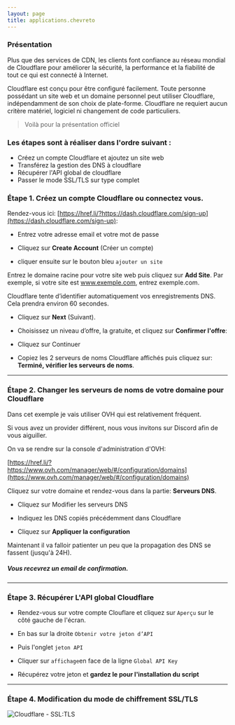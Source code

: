 ```yaml
---
layout: page
title: applications.chevreto
---
```

### Présentation
Plus que des services de CDN, les clients font confiance au réseau mondial de Cloudflare pour améliorer la sécurité, la performance et la fiabilité de tout ce qui est connecté à Internet.

Cloudflare est conçu pour être configuré facilement. Toute personne possédant un site web et un domaine personnel peut utiliser Cloudflare, indépendamment de son choix de plate-forme. Cloudflare ne requiert aucun critère matériel, logiciel ni changement de code particuliers.

> Voilà pour la présentation officiel

### Les étapes sont à réaliser dans l'ordre suivant :
* Créez un compte Cloudflare et ajoutez un site web
* Transférez la gestion des DNS à cloudflare
* Récupérer l'API global de cloudflare
* Passer le mode SSL/TLS sur type complet

### Étape 1. Créez un compte Cloudflare ou connectez vous.

Rendez-vous ici: [https://href.li/?https://dash.cloudflare.com/sign-up](https://dash.cloudflare.com/sign-up):

- Entrez votre adresse email et votre mot de passe

- Cliquez sur **Create Account** (Créer un compte)

- cliquer ensuite sur le bouton bleu ``ajouter un site``


Entrez le domaine racine pour votre site web puis cliquez sur **Add Site**. Par exemple, si votre site est www.exemple.com, entrez exemple.com.

Cloudflare tente d’identifier automatiquement vos enregistrements DNS. Cela prendra environ 60 secondes.

- Cliquez sur **Next** (Suivant).

- Choisissez un niveau d’offre, la gratuite, et cliquez sur **Confirmer l'offre**:

- Cliquez sur Continuer

- Copiez les 2 serveurs de noms Cloudflare affichés puis cliquez sur: **Terminé, vérifier les serveurs de noms**.

***

### Étape 2. Changer les serveurs de noms de votre domaine pour Cloudflare 

Dans cet exemple je vais utiliser OVH qui est relativement fréquent. 

Si vous avez un provider différent, nous vous invitons sur Discord afin de vous aiguiller.

On va se rendre sur la console d'administration d'OVH:

[https://href.li/?https://www.ovh.com/manager/web/#/configuration/domains](https://www.ovh.com/manager/web/#/configuration/domains)

Cliquez sur votre domaine et rendez-vous dans la partie: **Serveurs DNS**.

- Cliquez sur Modifier les serveurs DNS
- Indiquez les DNS copiés précédemment dans Cloudflare

- Cliquez sur **Appliquer la configuration** 

Maintenant il va falloir patienter un peu que la propagation des DNS se fassent (jusqu'à 24H).

##### Vous recevrez un email de confirmation.

***

### Étape 3. Récupérer L'API global Cloudflare

- Rendez-vous sur votre compte Clouflare et cliquez sur ``Aperçu`` sur le côté gauche de l'écran.

- En bas sur la droite ``Obtenir votre jeton d’API``

- Puis l'onglet ``jeton API``

- Cliquer sur ``affichage``en face de la ligne ``Global API Key``

- Récupérez votre jeton et **gardez le pour l'installation du script**

***

### Étape 4. Modification du mode de chiffrement SSL/TLS 

![Cloudflare - SSL:TLS](https://user-images.githubusercontent.com/64525827/105042745-e5966400-5a64-11eb-9dd9-aa4bed5bd8b7.png)

